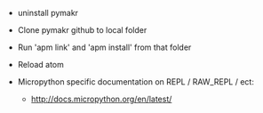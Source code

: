 - uninstall pymakr
- Clone pymakr github to local folder
- Run 'apm link' and 'apm install' from that folder
- Reload atom

- Micropython specific documentation on REPL / RAW_REPL / ect:
  - http://docs.micropython.org/en/latest/
